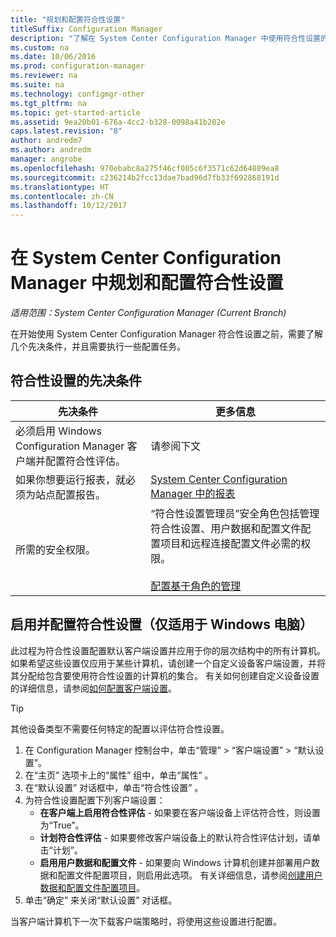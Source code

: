 ```yaml
---
title: "规划和配置符合性设置"
titleSuffix: Configuration Manager
description: "了解在 System Center Configuration Manager 中使用符合性设置的先决条件和配置任务。"
ms.custom: na
ms.date: 10/06/2016
ms.prod: configuration-manager
ms.reviewer: na
ms.suite: na
ms.technology: configmgr-other
ms.tgt_pltfrm: na
ms.topic: get-started-article
ms.assetid: 9ea20b01-676a-4cc2-b328-0098a41b202e
caps.latest.revision: "8"
author: andredm7
ms.author: andredm
manager: angrobe
ms.openlocfilehash: 970ebabc8a275f46cf005c6f3571c62d64889ea8
ms.sourcegitcommit: c236214b2fcc13dae7bad96d7fb33f692868191d
ms.translationtype: HT
ms.contentlocale: zh-CN
ms.lasthandoff: 10/12/2017
---
```

# <a name="plan-for-and-configure-compliance-settings-in-system-center-configuration-manager"></a>在 System Center Configuration Manager 中规划和配置符合性设置

*适用范围：System Center Configuration Manager (Current Branch)*

在开始使用 System Center Configuration Manager 符合性设置之前，需要了解几个先决条件，并且需要执行一些配置任务。  

## <a name="prerequisites-for-compliance-settings"></a>符合性设置的先决条件  

|先决条件|更多信息|  
|------------------|----------------------|  
|必须启用 Windows Configuration Manager 客户端并配置符合性评估。|请参阅下文|  
|如果你想要运行报表，就必须为站点配置报告。|[System Center Configuration Manager 中的报表](../../core/servers/manage/reporting.md)|  
|所需的安全权限。|“符合性设置管理员”安全角色包括管理符合性设置、用户数据和配置文件配置项目和远程连接配置文件必需的权限。<br /><br /> [配置基于角色的管理](../../core/servers/deploy/configure/configure-role-based-administration.md)|  

##  <a name="enable-and-configure-compliance-settings-for-windows-pcs-only"></a>启用并配置符合性设置（仅适用于 Windows 电脑）  

此过程为符合性设置配置默认客户端设置并应用于你的层次结构中的所有计算机。 如果希望这些设置仅应用于某些计算机，请创建一个自定义设备客户端设置，并将其分配给包含要使用符合性设置的计算机的集合。 有关如何创建自定义设备设置的详细信息，请参阅[如何配置客户端设置](../../core/clients/deploy/configure-client-settings.md)。  

> [!TIP]  
>  其他设备类型不需要任何特定的配置以评估符合性设置。  

1.  在 Configuration Manager 控制台中，单击“管理” > “客户端设置” > “默认设置”。  
2.  在“主页”  选项卡上的“属性”  组中，单击“属性” 。  
3.  在“默认设置”  对话框中，单击“符合性设置” 。  
4.  为符合性设置配置下列客户端设置：
    - **在客户端上启用符合性评估** - 如果要在客户端设备上评估符合性，则设置为“True”。
    - **计划符合性评估** - 如果要修改客户端设备上的默认符合性评估计划，请单击“计划”。
    - **启用用户数据和配置文件** - 如果要向 Windows 计算机创建并部署用户数据和配置文件配置项目，则启用此选项。 有关详细信息，请参阅[创建用户数据和配置文件配置项目](/sccm/compliance/deploy-use/create-remote-connection-profiles)。
5. 单击“确定”  来关闭“默认设置”  对话框。  

当客户端计算机下一次下载客户端策略时，将使用这些设置进行配置。  
